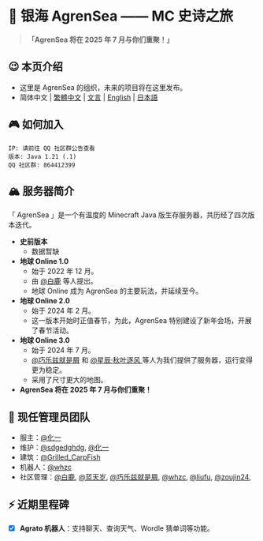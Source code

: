 # 🌊 银海 AgrenSea —— MC 史诗之旅

> **「AgrenSea 将在 2025 年 7 月与你们重聚！」**

## 😉 本页介绍
- 这里是 AgrenSea 的组织，未来的项目将在这里发布。
- 简体中文 | [繁體中文](https://github.com/AgrenSea/.github/blob/main/profile/README_traditional.md) | [文言](https://github.com/AgrenSea/.github/blob/main/profile/README_lzh.md) | [English](https://github.com/AgrenSea/.github/blob/main/profile/README_en.md) | [日本語](https://github.com/AgrenSea/.github/blob/main/profile/README_jp.md)


## 🎮 如何加入
```properties
IP: 请前往 QQ 社区群公告查看
版本: Java 1.21 (.1)
QQ 社区群: 864412399
```

## 🏔️ 服务器简介
「 AgrenSea 」是一个有温度的 Minecraft Java 版生存服务器，共历经了四次版本迭代。
- **史前版本**
    - 数据暂缺
- **地球 Online 1.0**
    - 始于 2022 年 12 月。
    - 由 [@白鹿](https://github.com/AgrenSea/.github/blob/main/profile/name_fallback.md) 等人提出。
    - 地球 Online 成为 AgrenSea 的主要玩法，并延续至今。
- **地球 Online 2.0**
    - 始于 2024 年 2 月。
    - 这一版本开始时正值春节，为此，AgrenSea 特别建设了新年会场，开展了春节活动。
- **地球 Online 3.0**
    - 始于 2024 年 7 月。
    - [@巧乐兹就是屑](https://github.com/AgrenSea/.github/blob/main/profile/name_fallback.md) 和 [@星辰·秋叶逐风
    ](https://github.com/AgrenSea/.github/blob/main/profile/name_fallback.md)等人为我们提供了服务器，运行变得更为稳定。
    - 采用了尺寸更大的地图。
- **AgrenSea 将在 2025 年 7 月与你们重聚！**

## 👥 现任管理员团队
- 服主：[@化一](https://github.com/AgrenSea/.github/blob/main/profile/name_fallback.md)
- 维护：[@sdgedghdg](https://github.com/sdgedghdg), [@化一](https://github.com/AgrenSea/.github/blob/main/profile/name_fallback.md)
- 建筑：[@Grilled_CarpFish](https://github.com/AgrenSea/.github/blob/main/profile/name_fallback.md)
- 机器人：[@whzc](https://github.com/whzcc)
- 社区管理：[@白鹿](https://github.com/AgrenSea/.github/blob/main/profile/name_fallback.md), [@蓝天岁](https://github.com/AgrenSea/.github/blob/main/profile/name_fallback.md), [@巧乐兹就是屑](https://github.com/AgrenSea/.github/blob/main/profile/name_fallback.md), [@whzc](https://github.com/whzcc), [@liufu](https://github.com/AgrenSea/.github/blob/main/profile/name_fallback.md), [@zoujin24](https://github.com/AgrenSea/.github/blob/main/profile/name_fallback.md), 


## ⚡ 近期里程碑
- [x] **Agrato 机器人**：支持聊天、查询天气、Wordle 猜单词等功能。
